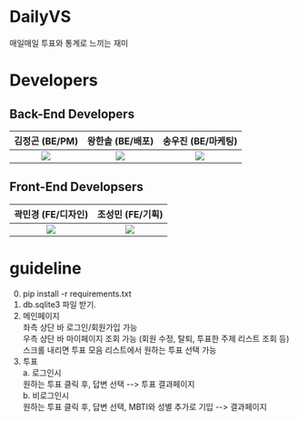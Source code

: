 # DailyVS

매일매일 투표와 통계로 느끼는 재미

#  Developers 

## Back-End Developers 
| 김정곤 (BE/PM)| 왕한솔 (BE/배포)| 송우진 (BE/마케팅)|
| :--: | :--: | :--: |
| [<img src="https://img.shields.io/badge/GitHub-181717?style=for-the-badge&logo=GitHub&logoColor=white"/>](https://github.com/Jeonggon-Kim) | [<img src="https://img.shields.io/badge/GitHub-181717?style=for-the-badge&logo=GitHub&logoColor=white"/>](https://github.com/hasoleee) | [<img src="https://img.shields.io/badge/GitHub-181717?style=for-the-badge&logo=GitHub&logoColor=white"/>](https://github.com/song-jin-jin) |


## Front-End Developsers
| 곽민경 (FE/디자인)| 조성민 (FE/기획) |
| :--: | :--: |
| [<img src="https://img.shields.io/badge/GitHub-181717?style=for-the-badge&logo=GitHub&logoColor=white"/>](https://github.com/mikio999) | [<img src="https://img.shields.io/badge/GitHub-181717?style=for-the-badge&logo=GitHub&logoColor=white"/>](https://github.com/noviceo) |


# guideline </br>
0. pip install -r requirements.txt </br>
1. db.sqlite3 파일 받기. </br>
2. 메인페이지 </br>
    좌측 상단 바 로그인/회원가입 가능 </br>
    우측 상단 바 마이페이지 조회 가능 (회원 수정, 탈퇴, 투표한 주제 리스트 조회 등) </br>
    스크롤 내리면 투표 모음 리스트에서 원하는 투표 선택 가능 </br>
3. 투표 </br>
    a. 로그인시 </br>
        원하는 투표 클릭 후, 답변 선택 --> 투표 결과페이지 </br>
    b. 비로그인시 </br>
        원하는 투표 클릭 후, 답변 선택, MBTI와 성별 추가로 기입 --> 결과페이지 </br>



